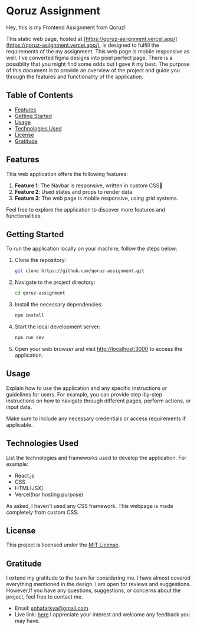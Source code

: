 
# Qoruz Assignment

Hey, this is my Frontend Assignment from Qoruz!

This static web page, hosted at [https://qoruz-asiignment.vercel.app/](https://qoruz-asiignment.vercel.app/), is designed to fulfill the requirements of the my assignment. This web page is mobile responsive as well. I've converted figma designs into pixel perfect page. There is a possiblity that you might find some odds but I gave it my best. The purpose of this document is to provide an overview of the project and guide you through the features and functionality of the application.

## Table of Contents

- [Features](#features)
- [Getting Started](#getting-started)
- [Usage](#usage)
- [Technologies Used](#technologies-used)
- [License](#license)
- [Gratitude](#gratitude)

## Features

This web application offers the following features:

1. **Feature 1**: The Navbar is responsive, written in custom CSS🌻
2. **Feature 2**: Used states and props to render data. 
3. **Feature 3**: The web page is mobile responsive, using grid systems.

Feel free to explore the application to discover more features and functionalities.

## Getting Started

To run the application locally on your machine, follow the steps below:

1. Clone the repository:

   ```bash
   git clone https://github.com/qoruz-assignment.git
   ```

2. Navigate to the project directory:

   ```bash
   cd qoruz-assignment
   ```

3. Install the necessary dependencies:

   ```bash
   npm install
   ```

4. Start the local development server:

   ```bash
   npm run dev
   ```

5. Open your web browser and visit [http://localhost:3000](http://localhost:3000) to access the application.

## Usage

Explain how to use the application and any specific instructions or guidelines for users. For example, you can provide step-by-step instructions on how to navigate through different pages, perform actions, or input data.

Make sure to include any necessary credentials or access requirements if applicable.

## Technologies Used

List the technologies and frameworks used to develop the application. For example:

- React.js
- CSS
- HTML(JSX)
- Vercel(hor hosting purpose)

As asked, I haven't used any CSS framework. This webpage is made completely from custom CSS.

## License

This project is licensed under the [MIT License](LICENSE).

## Gratitude

I extend my gratitude to the team for considering me. I have almost covered everything mentioned in the design. I am open for reviews and suggestions. However,If you have any questions, suggestions, or concerns about the project, feel free to contact me.

- Email: [snhafarkya@gmail.com](mailto:snhafarkya@gmail.com)
- Live link: [here](https://qoruz-asiignment.vercel.app/)
I appreciate your interest and welcome any feedback you may have.
